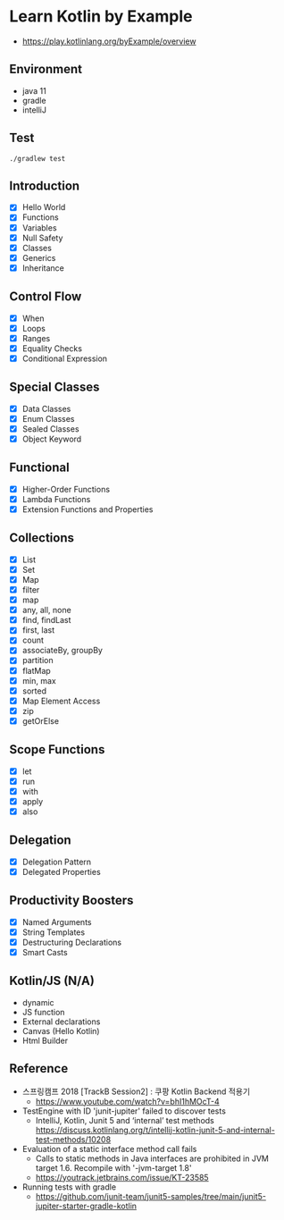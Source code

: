# Learn Kotlin by Example
- https://play.kotlinlang.org/byExample/overview

## Environment
- java 11
- gradle
- intelliJ

## Test
`./gradlew test`

## Introduction
- [x] Hello World
- [x] Functions
- [x] Variables
- [x] Null Safety
- [x] Classes
- [x] Generics
- [x] Inheritance

## Control Flow
- [x] When
- [x] Loops
- [x] Ranges
- [x] Equality Checks
- [x] Conditional Expression

## Special Classes
- [x] Data Classes
- [x] Enum Classes
- [x] Sealed Classes
- [x] Object Keyword

## Functional
- [x] Higher-Order Functions
- [x] Lambda Functions
- [x] Extension Functions and Properties

## Collections
- [x] List
- [x] Set
- [x] Map
- [x] filter
- [x] map
- [x] any, all, none
- [x] find, findLast
- [x] first, last
- [x] count
- [x] associateBy, groupBy
- [x] partition
- [x] flatMap
- [x] min, max
- [x] sorted
- [x] Map Element Access
- [x] zip
- [x] getOrElse

## Scope Functions
- [x] let
- [x] run
- [x] with
- [x] apply
- [x] also

## Delegation
- [x] Delegation Pattern
- [x] Delegated Properties

## Productivity Boosters
- [x] Named Arguments
- [x] String Templates
- [x] Destructuring Declarations
- [x] Smart Casts

## Kotlin/JS (N/A)
- dynamic
- JS function
- External declarations
- Canvas (Hello Kotlin)
- Html Builder

## Reference
- 스프링캠프 2018 [TrackB Session2] : 쿠팡 Kotlin Backend 적용기
    - https://www.youtube.com/watch?v=bhI1hMOcT-4
- TestEngine with ID 'junit-jupiter' failed to discover tests
    - IntelliJ, Kotlin, Junit 5 and ‘internal’ test methods https://discuss.kotlinlang.org/t/intellij-kotlin-junit-5-and-internal-test-methods/10208
- Evaluation of a static interface method call fails
    - Calls to static methods in Java interfaces are prohibited in JVM target 1.6. Recompile with '-jvm-target 1.8'
    - https://youtrack.jetbrains.com/issue/KT-23585
- Running tests with gradle
    - https://github.com/junit-team/junit5-samples/tree/main/junit5-jupiter-starter-gradle-kotlin